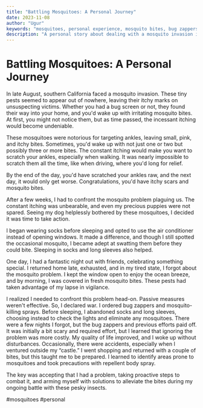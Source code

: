 ```yaml
---
title: "Battling Mosquitoes: A Personal Journey"
date: 2023-11-08
author: "Ugur"
keywords: "mosquitoes, personal experience, mosquito bites, bug zappers, Southern California, pest control, summer pests"
description: "A personal story about dealing with a mosquito invasion in Southern California and strategies to combat these annoying pests."
---
```


# Battling Mosquitoes: A Personal Journey

In late August, southern California faced a mosquito invasion. These tiny pests seemed to appear out of nowhere, leaving their itchy marks on unsuspecting victims. Whether you had a bug screen or not, they found their way into your home, and you'd wake up with irritating mosquito bites. At first, you might not notice them, but as time passed, the incessant itching would become undeniable.

These mosquitoes were notorious for targeting ankles, leaving small, pink, and itchy bites. Sometimes, you'd wake up with not just one or two but possibly three or more bites. The constant itching would make you want to scratch your ankles, especially when walking. It was nearly impossible to scratch them all the time, like when driving, where you'd long for relief.

By the end of the day, you'd have scratched your ankles raw, and the next day, it would only get worse. Congratulations, you'd have itchy scars and mosquito bites.

After a few weeks, I had to confront the mosquito problem plaguing us. The constant itching was unbearable, and even my precious puppies were not spared. Seeing my dog helplessly bothered by these mosquitoes, I decided it was time to take action.

I began wearing socks before sleeping and opted to use the air conditioner instead of opening windows. It made a difference, and though I still spotted the occasional mosquito, I became adept at swatting them before they could bite. Sleeping in socks and long sleeves also helped.

One day, I had a fantastic night out with friends, celebrating something special. I returned home late, exhausted, and in my tired state, I forgot about the mosquito problem. I kept the window open to enjoy the ocean breeze, and by morning, I was covered in fresh mosquito bites. These pests had taken advantage of my lapse in vigilance.

I realized I needed to confront this problem head-on. Passive measures weren't effective. So, I declared war. I ordered bug zappers and mosquito-killing sprays. Before sleeping, I abandoned socks and long sleeves, choosing instead to check the lights and eliminate any mosquitoes. There were a few nights I forgot, but the bug zappers and previous efforts paid off. It was initially a bit scary and required effort, but I learned that ignoring the problem was more costly. My quality of life improved, and I woke up without disturbances. Occasionally, there were accidents, especially when I ventured outside my “castle.” I went shopping and returned with a couple of bites, but this taught me to be prepared. I learned to identify areas prone to mosquitoes and took precautions with repellent body spray.

The key was accepting that I had a problem, taking proactive steps to combat it, and arming myself with solutions to alleviate the bites during my ongoing battle with these pesky insects.

#mosquitoes #personal
